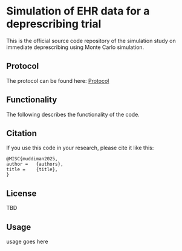 # Simulation of EHR data for a deprescribing trial

This is the official source code repository of the simulation study on immediate deprescribing using Monte Carlo simulation. 

## Protocol ##
The protocol can be found here: [Protocol](reports/Simulation_Study_Protocol.pdf)

## Functionality ##
The following describes the functionality of the code.

## Citation ##
If you use this code in your research, please cite it like this:
```
@MISC{muddiman2025,
author =   {authors},
title =    {title},
}
```



## License

TBD

## Usage

usage goes here
